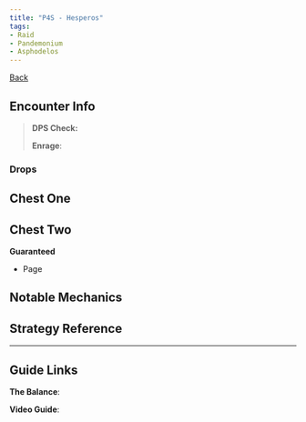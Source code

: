 ```yaml
---
title: "P4S - Hesperos"
tags:
- Raid
- Pandemonium
- Asphodelos
---
```

[Back](notes/Asphodelos.md)

## Encounter Info

>**DPS Check:**
>
>**Enrage**:

### Drops
**Chest One**
- 

**Chest Two**
- 

**Guaranteed**
- Page

## Notable Mechanics


## Strategy Reference

---

## Guide Links
**The Balance**: 

**Video Guide**: 

